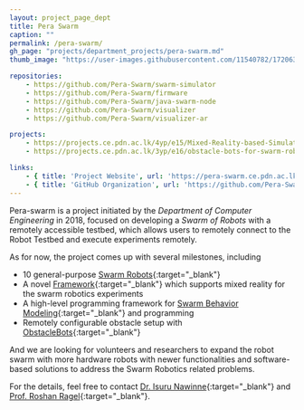 ```yaml
---
layout: project_page_dept
title: Pera Swarm
caption: ""
permalink: /pera-swarm/
gh_page: "projects/department_projects/pera-swarm.md"
thumb_image: "https://user-images.githubusercontent.com/11540782/172063705-d475357f-09d8-4f9b-8d6a-f675e5b7d21f.jpg"

repositories:
    - https://github.com/Pera-Swarm/swarm-simulator
    - https://github.com/Pera-Swarm/firmware
    - https://github.com/Pera-Swarm/java-swarm-node
    - https://github.com/Pera-Swarm/visualizer
    - https://github.com/Pera-Swarm/visualizer-ar

projects:
    - https://projects.ce.pdn.ac.lk/4yp/e15/Mixed-Reality-based-Simulation-Platform-for-Swarm-Robotics/
    - https://projects.ce.pdn.ac.lk/3yp/e16/obstacle-bots-for-swarm-robots/

links:
    - { title: 'Project Website', url: 'https://pera-swarm.ce.pdn.ac.lk/'}
    - { title: 'GitHub Organization', url: 'https://github.com/Pera-Swarm'}
---
```


Pera-swarm is a project initiated by the *Department of Computer Engineering* in 2018, focused on developing a *Swarm of Robots* with a remotely accessible testbed, which allows users to remotely connect to the Robot Testbed and execute experiments remotely.

As for now, the project comes up with several milestones, including
- 10 general-purpose [Swarm Robots](https://github.com/Pera-Swarm/hardware){:target="_blank"}
- A novel [Framework](https://pera-swarm.ce.pdn.ac.lk/projects/mr-environment-for-swarm-robotics-simulations/){:target="_blank"} which supports mixed reality for the swarm robotics experiments
- A high-level programming framework for [Swarm Behavior Modeling](https://pera-swarm.ce.pdn.ac.lk/projects/programming-framework-for-robot-swarms/){:target="_blank"} and programming
- Remotely configurable obstacle setup with [ObstacleBots](https://pera-swarm.ce.pdn.ac.lk/projects/obstacle-bots-for-swarm-robots/){:target="_blank"}

And we are looking for volunteers and researchers to expand the robot swarm with more hardware robots with newer functionalities and software-based solutions to address the Swarm Robotics related problems.

For the details, feel free to contact [Dr. Isuru Nawinne](https://people.ce.pdn.ac.lk/staff/academic/isuru-nawinne/){:target="_blank"} and [Prof. Roshan Ragel](https://people.ce.pdn.ac.lk/staff/academic/roshan-ragel/){:target="_blank"}.
